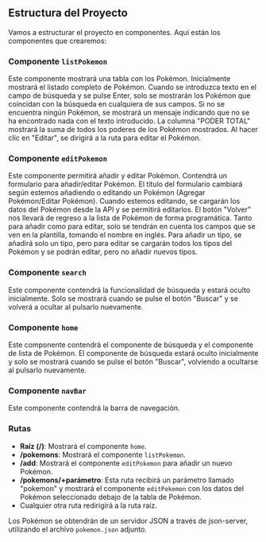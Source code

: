 ## Estructura del Proyecto

Vamos a estructurar el proyecto en componentes. Aquí están los componentes que crearemos:

### Componente `listPokemon`

Este componente mostrará una tabla con los Pokémon. Inicialmente mostrará el listado completo de Pokémon. Cuando se introduzca texto en el campo de búsqueda y se pulse Enter, solo se mostrarán los Pokémon que coincidan con la búsqueda en cualquiera de sus campos. Si no se encuentra ningún Pokémon, se mostrará un mensaje indicando que no se ha encontrado nada con el texto introducido. La columna "PODER TOTAL" mostrará la suma de todos los poderes de los Pokémon mostrados. Al hacer clic en "Editar", se dirigirá a la ruta para editar el Pokémon.

### Componente `editPokemon`

Este componente permitirá añadir y editar Pokémon. Contendrá un formulario para añadir/editar Pokémon. El título del formulario cambiará según estemos añadiendo o editando un Pokémon (Agregar Pokémon/Editar Pokémon). Cuando estemos editando, se cargarán los datos del Pokémon desde la API y se permitirá editarlos. El botón "Volver" nos llevará de regreso a la lista de Pokémon de forma programática. Tanto para añadir como para editar, solo se tendrán en cuenta los campos que se ven en la plantilla, tomando el nombre en inglés. Para añadir un tipo, se añadirá solo un tipo, pero para editar se cargarán todos los tipos del Pokémon y se podrán editar, pero no añadir nuevos tipos.

### Componente `search`

Este componente contendrá la funcionalidad de búsqueda y estará oculto inicialmente. Solo se mostrará cuando se pulse el botón "Buscar" y se volverá a ocultar al pulsarlo nuevamente.

### Componente `home`

Este componente contendrá el componente de búsqueda y el componente de lista de Pokémon. El componente de búsqueda estará oculto inicialmente y solo se mostrará cuando se pulse el botón "Buscar", volviendo a ocultarse al pulsarlo nuevamente.

### Componente `navBar`

Este componente contendrá la barra de navegación.

### Rutas

- **Raíz (/)**: Mostrará el componente `home`.
- **/pokemons**: Mostrará el componente `listPokemon`.
- **/add**: Mostrará el componente `editPokemon` para añadir un nuevo Pokémon.
- **/pokemons/+parámetro**: Esta ruta recibirá un parámetro llamado "pokemon" y mostrará el componente `editPokemon` con los datos del Pokémon seleccionado debajo de la tabla de Pokémon.
- Cualquier otra ruta redirigirá a la ruta raíz.

Los Pokémon se obtendrán de un servidor JSON a través de json-server, utilizando el archivo `pokemon.json` adjunto.
